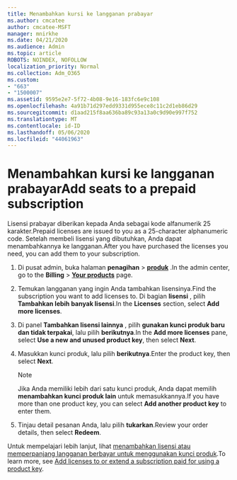 ```yaml
---
title: Menambahkan kursi ke langganan prabayar
ms.author: cmcatee
author: cmcatee-MSFT
manager: mnirkhe
ms.date: 04/21/2020
ms.audience: Admin
ms.topic: article
ROBOTS: NOINDEX, NOFOLLOW
localization_priority: Normal
ms.collection: Adm_O365
ms.custom:
- "663"
- "1500007"
ms.assetid: 9595e2e7-5f72-4b08-9e16-183fc6e9c108
ms.openlocfilehash: 4a91b71d297edd9331d955ece8c11c2d1eb86d29
ms.sourcegitcommit: d1aad215f8aa636ba89c93a13a0c9d90e997f752
ms.translationtype: MT
ms.contentlocale: id-ID
ms.lasthandoff: 05/06/2020
ms.locfileid: "44061963"
---
```

# <a name="add-seats-to-a-prepaid-subscription"></a><span data-ttu-id="b40f3-102">Menambahkan kursi ke langganan prabayar</span><span class="sxs-lookup"><span data-stu-id="b40f3-102">Add seats to a prepaid subscription</span></span>

<span data-ttu-id="b40f3-103">Lisensi prabayar diberikan kepada Anda sebagai kode alfanumerik 25 karakter.</span><span class="sxs-lookup"><span data-stu-id="b40f3-103">Prepaid licenses are issued to you as a 25-character alphanumeric code.</span></span> <span data-ttu-id="b40f3-104">Setelah membeli lisensi yang dibutuhkan, Anda dapat menambahkannya ke langganan.</span><span class="sxs-lookup"><span data-stu-id="b40f3-104">After you have purchased the licenses you need, you can add them to your subscription.</span></span> 

1. <span data-ttu-id="b40f3-105">Di pusat admin, buka halaman **penagihan** > **[produk](https://go.microsoft.com/fwlink/p/?linkid=842054)** .</span><span class="sxs-lookup"><span data-stu-id="b40f3-105">In the admin center, go to the **Billing** > **[Your products](https://go.microsoft.com/fwlink/p/?linkid=842054)** page.</span></span>

2. <span data-ttu-id="b40f3-106">Temukan langganan yang ingin Anda tambahkan lisensinya.</span><span class="sxs-lookup"><span data-stu-id="b40f3-106">Find the subscription you want to add licenses to.</span></span> <span data-ttu-id="b40f3-107">Di bagian **lisensi** , pilih **Tambahkan lebih banyak lisensi**.</span><span class="sxs-lookup"><span data-stu-id="b40f3-107">In the **Licenses** section, select **Add more licenses**.</span></span>

3. <span data-ttu-id="b40f3-108">Di panel **Tambahkan lisensi lainnya** , pilih **gunakan kunci produk baru dan tidak terpakai**, lalu pilih **berikutnya**.</span><span class="sxs-lookup"><span data-stu-id="b40f3-108">In the **Add more licenses** pane, select **Use a new and unused product key**, then select **Next**.</span></span>

4. <span data-ttu-id="b40f3-109">Masukkan kunci produk, lalu pilih **berikutnya**.</span><span class="sxs-lookup"><span data-stu-id="b40f3-109">Enter the product key, then select **Next**.</span></span>

    > [!NOTE]
    > <span data-ttu-id="b40f3-110">Jika Anda memiliki lebih dari satu kunci produk, Anda dapat memilih **menambahkan kunci produk lain** untuk memasukkannya.</span><span class="sxs-lookup"><span data-stu-id="b40f3-110">If you have more than one product key, you can select **Add another product key** to enter them.</span></span>

5. <span data-ttu-id="b40f3-111">Tinjau detail pesanan Anda, lalu pilih **tukarkan**.</span><span class="sxs-lookup"><span data-stu-id="b40f3-111">Review your order details, then select **Redeem**.</span></span>

<span data-ttu-id="b40f3-112">Untuk mempelajari lebih lanjut, lihat [menambahkan lisensi atau memperpanjang langganan berbayar untuk menggunakan kunci produk](https://docs.microsoft.com/office365/admin/misc/add-licenses-using-product-key).</span><span class="sxs-lookup"><span data-stu-id="b40f3-112">To learn more, see [Add licenses to or extend a subscription paid for using a product key](https://docs.microsoft.com/office365/admin/misc/add-licenses-using-product-key).</span></span>